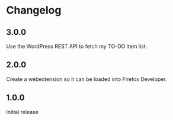 # Changelog

## 3.0.0

Use the WordPress REST API to fetch my TO-DO item list.

## 2.0.0

Create a webextension so it can be loaded into Firefox Developer.

## 1.0.0

Initial release
